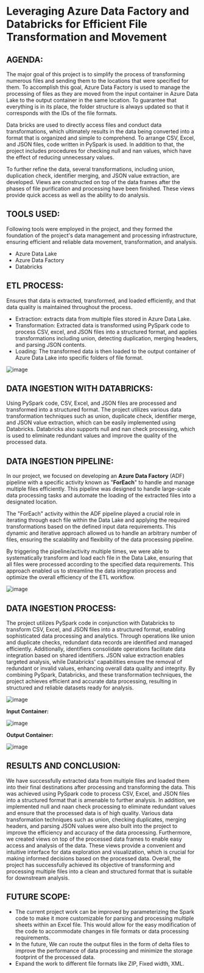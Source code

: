 # Leveraging Azure Data Factory and Databricks for Efficient File Transformation and Movement

## AGENDA:
The major goal of this project is to simplify the process of transforming numerous files and sending them to the locations that were specified for them. To accomplish this goal, Azure Data Factory is used to manage the processing of files as they are moved from the input container in Azure Data Lake to the output container in the same location. To guarantee that everything is in its place, the folder structure is always updated so that it corresponds with the IDs of the file formats.

Data bricks are used to directly access files and conduct data transformations, which ultimately results in the data being converted into a format that is organized and simple to comprehend. To arrange CSV, Excel, and JSON files, code written in PySpark is used. In addition to that, the project includes procedures for checking null and nan values, which have the effect of reducing unnecessary values.

To further refine the data, several transformations, including union, duplication check, identifier merging, and JSON value extraction, are developed. Views are constructed on top of the data frames after the phases of file purification and processing have been finished. These views provide quick access as well as the ability to do analysis.

## TOOLS USED:

Following tools were employed in the project, and they formed the foundation of the project's data management and processing infrastructure, ensuring efficient and reliable data movement, transformation, and analysis.
- Azure Data Lake
- Azure Data Factory
- Databricks
  
## ETL PROCESS:

Ensures that data is extracted, transformed, and loaded efficiently, and that data quality is maintained throughout the process.
- Extraction: extracts data from multiple files stored in Azure Data Lake.
- Transformation: Extracted data is transformed using PySpark code to process CSV, excel, and JSON files into a structured format, and applies transformations including union, detecting duplication, merging 
  headers, and parsing JSON contents.
- Loading: The transformed data is then loaded to the output container of Azure Data Lake into specific folders of file format.


![image](https://github.com/MANIMADHURIE/Datafile-Ingestion-using-Databricks/assets/37103568/94a6be30-6860-4fed-a096-ea35ec1ed926)

## DATA INGESTION WITH DATABRICKS:

Using PySpark code, CSV, Excel, and JSON files are processed and transformed into a structured format. The project utilizes various data transformation techniques such as union, duplicate check, identifier merge, and JSON value extraction, which can be easily implemented using Databricks. Databricks also supports null and nan check processing, which is used to eliminate redundant values and improve the quality of the processed data.

## DATA INGESTION PIPELINE:

In our project, we focused on developing an **Azure Data Factory** (ADF) pipeline with a specific activity known as "**ForEach**" to handle and manage multiple files efficiently. This pipeline was designed to handle large-scale data processing tasks and automate the loading of the extracted files into a designated location.

The "ForEach" activity within the ADF pipeline played a crucial role in iterating through each file within the Data Lake and applying the required transformations based on the defined input data requirements. This dynamic and iterative approach allowed us to handle an arbitrary number of files, ensuring the scalability and flexibility of the data processing pipeline.

By triggering the pipeline/activity multiple times, we were able to systematically transform and load each file in the Data Lake, ensuring that all files were processed according to the specified data requirements. This approach enabled us to streamline the data integration process and optimize the overall efficiency of the ETL workflow.

![image](https://github.com/MANIMADHURIE/Datafile-Ingestion-using-Databricks/assets/37103568/ff98189d-7b92-496e-9f90-4ed452d8a867)

## DATA INGESTION PROCESS:

The project utilizes PySpark code in conjunction with Databricks to transform CSV, Excel, and JSON files into a structured format, enabling sophisticated data processing and analytics. Through operations like union and duplicate checks, redundant data records are identified and managed efficiently. Additionally, identifiers consolidate operations facilitate data integration based on shared identifiers. JSON value extraction enables targeted analysis, while Databricks' capabilities ensure the removal of redundant or invalid values, enhancing overall data quality and integrity. By combining PySpark, Databricks, and these transformation techniques, the project achieves efficient and accurate data processing, resulting in structured and reliable datasets ready for analysis.

![image](https://github.com/MANIMADHURIE/Datafile-Ingestion-using-Databricks/assets/37103568/c24223e0-4cec-4158-906d-2d6c2ea39cba)

**Input Container:**

![image](https://github.com/MANIMADHURIE/Datafile-Ingestion-using-Databricks/assets/37103568/00939ea0-eb07-4cff-836e-24e222155800)

**Output Container:**

![image](https://github.com/MANIMADHURIE/Datafile-Ingestion-using-Databricks/assets/37103568/f5f177b0-1113-483e-b776-84f6a58a85ba)

## RESULTS AND CONCLUSION:

We have successfully extracted data from multiple files and loaded them into their final destinations after processing and transforming the data. This was achieved using PySpark code to process CSV, Excel, and JSON files into a structured format that is amenable to further analysis. In addition, we implemented null and naan check processing to eliminate redundant values and ensure that the processed data is of high quality. Various data transformation techniques such as union, checking duplicates, merging headers, and parsing JSON values were also built into the project to improve the efficiency and accuracy of the data processing. Furthermore, we created views on top of the processed data frames to enable easy access and analysis of the data. These views provide a convenient and intuitive interface for data exploration and visualization, which is crucial for making informed decisions based on the processed data. Overall, the project has successfully achieved its objective of transforming and processing multiple files into a clean and structured format that is suitable for downstream analysis.

## FUTURE SCOPE:

- The current project work can be improved by parameterizing the Spark code to make it more customizable for parsing and processing multiple sheets within an Excel file. This would allow for the easy modification of the code to accommodate changes in file formats or data processing requirements.
- In the future, We can route the output files in the form of delta files to improve the performance of data processing and minimize the storage footprint of the processed data.	
- Expand the work to different file formats like ZIP, Fixed width, XML.










